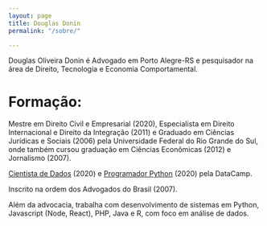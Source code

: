 ```yaml
---
layout: page
title: Douglas Donin
permalink: "/sobre/"

---
```

Douglas Oliveira Donin é Advogado em Porto Alegre-RS e pesquisador na área de Direito, Tecnologia e Economia Comportamental.

# Formação:

Mestre em Direito Civil e Empresarial (2020), Especialista em Direito Internacional e Direito da Integração (2011) e Graduado em Ciências Jurídicas e Sociais (2006) pela Universidade Federal do Rio Grande do Sul, onde também cursou graduação em Ciências Econômicas (2012) e Jornalismo (2007).

[Cientista de Dados](https://www.datacamp.com/statement-of-accomplishment/track/511133166fbf7d9554ba76444758dc07c3fce784 "Certificado de Cientista de Dados com Python") (2020) e [Programador Python](https://www.datacamp.com/statement-of-accomplishment/track/796af99ebee43178905017c408c0897712111468 "Certificado de Programador Python") (2020) pela DataCamp.

Inscrito na ordem dos Advogados do Brasil (2007).

Além da advocacia, trabalha com desenvolvimento de sistemas em Python, Javascript (Node, React), PHP, Java e R, com foco em análise de dados.